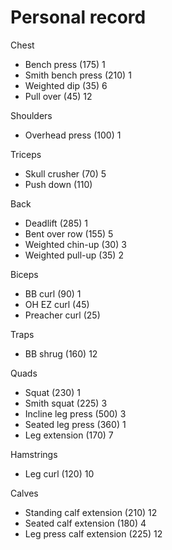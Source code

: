# Personal record

Chest
- Bench press (175) 1
- Smith bench press (210) 1
- Weighted dip (35) 6
- Pull over (45) 12

Shoulders
- Overhead press (100) 1

Triceps
- Skull crusher (70) 5
- Push down (110)

Back
- Deadlift (285) 1
- Bent over row (155) 5
- Weighted chin-up (30) 3
- Weighted pull-up (35) 2

Biceps
- BB curl (90) 1
- OH EZ curl (45)
- Preacher curl (25)

Traps
- BB shrug (160) 12

Quads
- Squat (230) 1
- Smith squat (225) 3
- Incline leg press (500) 3
- Seated leg press (360) 1
- Leg extension (170) 7

Hamstrings
- Leg curl (120) 10

Calves
- Standing calf extension (210) 12
- Seated calf extension (180) 4
- Leg press calf extension (225) 12